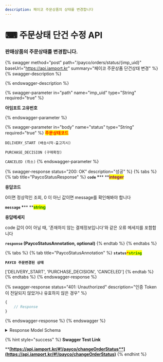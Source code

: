 ```yaml
---
description: 페이코 주문상품의 상태를 변경합니다
---
```


# ⌨ 주문상태 단건 수정 API

### 판매상품의 주문상태를 변경합니다.

{% swagger method="post" path="/payco/orders/status/{imp_uid}" baseUrl="https://api.iamport.kr" summary="페이코 주문상품 단건상태 변경" %}
{% swagger-description %}

{% endswagger-description %}

{% swagger-parameter in="path" name="imp_uid" type="String" required="true" %}
<mark style="color:red;">

**아임포트 고유번호**

</mark>
{% endswagger-parameter %}

{% swagger-parameter in="body" name="status" type="String" required="true" %}
<mark style="color:red;">**주문상태코드**</mark>

`DELIVERY_START (배송시작-출고지시)`

`PURCHASE_DECISION (구매확정)`

`CANCELED (취소)`
{% endswagger-parameter %}

{% swagger-response status="200: OK" description="성공" %}
{% tabs %}
{% tab title="PaycoStatusResponse" %}
**`code`  **<mark style="color:red;">**\***</mark>** **<mark style="color:purple;">**integer**</mark>

**응답코드**

0이면 정상적인 조회, 0 이 아닌 값이면 message를 확인해봐야 합니다



**`message`  **<mark style="color:red;">**\***</mark>** **<mark style="color:green;">**string**</mark>

**응답메세지**

code 값이 0이 아닐 때, '존재하지 않는 결제정보입니다'와 같은 오류 메세지를 포함합니다



**`response` **<mark style="color:red;">**(PaycoStatusAnnotation, optional)**</mark>
{% endtab %}
{% endtabs %}

{% tabs %}
{% tab title="PaycoStatusAnnotation" %}
**`status`**<mark style="color:red;">**`*`**</mark><mark style="color:green;">**`string`**</mark>

**`PAYCO 주문변경된 상태`**

&#x20;\['DELIVERY\_START', 'PURCHASE\_DECISION', 'CANCELED']
{% endtab %}
{% endtabs %}
{% endswagger-response %}

{% swagger-response status="401: Unauthorized" description="인증 Token이 전달되지 않았거나 유효하지 않은 경우" %}
```javascript
{
    // Response
}
```
{% endswagger-response %}
{% endswagger %}

<details>

<summary>Response Model Schema</summary>

```
{
  "code": 0,
  "message": "string",
  "response": {
    "status": "DELIVERY_START"
  }
}
```

</details>

{% hint style="success" %}
**Swagger Test Link**

****[**https://api.iamport.kr/#!/payco/changeOrderStatus**](https://api.iamport.kr/#!/payco/changeOrderStatus)****
{% endhint %}
